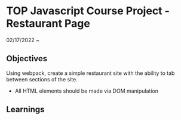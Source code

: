 # TOP Javascript Course Project - Restaurant Page
02/17/2022 ~

## Objectives
Using webpack, create a simple restaurant site with the ability to tab between sections of the site.

- All HTML elements should be made via DOM manipulation

## Learnings
